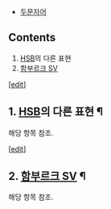   * [두문자어](%EB%91%90%EB%AC%B8%EC%9E%90%EC%96%B4.md)  

## Contents

    

1. [HSB](HSB.md)의 다른 표현 
2. [함부르크 SV](%ED%95%A8%EB%B6%80%EB%A5%B4%ED%81%AC%20SV.md)

[[edit](http://rigvedawiki.net/r1/wiki.php/HSV?action=edit&section=1)]

## 1. [HSB](HSB.md)의 다른 표현 ¶

해당 항목 참조.

  

[[edit](http://rigvedawiki.net/r1/wiki.php/HSV?action=edit&section=2)]

## 2. [함부르크 SV](%ED%95%A8%EB%B6%80%EB%A5%B4%ED%81%AC%20SV.md) ¶

해당 항목 참조.

